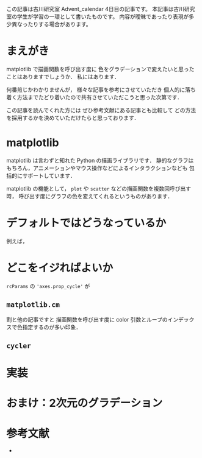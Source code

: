 この記事は古川研究室 Advent_calendar 4日目の記事です。
本記事は古川研究室の学生が学習の一環として書いたものです。
内容が曖昧であったり表現が多少異なったりする場合があります。

# まえがき
matplotlib で描画関数を呼び出す度に
色をグラデーションで変えたいと思ったことはありますでしょうか．
私にはあります．

何番煎じかわかりませんが，
様々な記事を参考にさせていただき
個人的に落ち着く方法までたどり着いたので共有させていただこうと思った次第です．

この記事を読んでくれた方には
ぜひ参考文献にある記事とも比較して
どの方法を採用するかを決めていただけたらと思っております．

# matplotlib

matplotlib は言わずと知れた Python の描画ライブラリです．
静的なグラフはもちろん，アニメーションやマウス操作などによるインタラクションなども
包括的にサポートしています．

matplotlib の機能として，
`plot` や `scatter` などの描画関数を複数回呼び出す時，
呼び出す度にグラフの色を変えてくれるというものがあります．


# デフォルトではどうなっているか


例えば，


# どこをイジればよいか

`rcParams` の `'axes.prop_cycle'` が

## `matplotlib.cm`

割と他の記事ですと
描画関数を呼び出す度に color 引数とループのインデックスで色指定するのが多い印象．

## `cycler`

# 実装

# おまけ：2次元のグラデーション

# 参考文献

-

